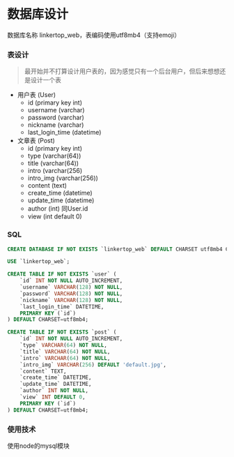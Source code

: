 # 数据库设计

数据库名称 linkertop_web，表编码使用utf8mb4（支持emoji）    

### 表设计

> 最开始并不打算设计用户表的，因为感觉只有一个后台用户，但后来想想还是设计一个表    

* 用户表 (User)     
	* id (primary key int)
	* username (varchar)
	* password (varchar)
	* nickname (varchar)
	* last_login_time (datetime)
* 文章表 (Post)
	* id (primary key int)
	* type (varchar(64))
	* title (varchar(64))
	* intro (varchar(256)
	* intro_img (varchar(256))
	* content (text)
	* create_time (datetime)
	* update_time (datetime)
	* author (int) 同User.id
	* view (int default 0)
	
### SQL
```sql
CREATE DATABASE IF NOT EXISTS `linkertop_web` DEFAULT CHARSET utf8mb4 COLLATE utf8mb4_unicode_ci;

USE `linkertop_web`;

CREATE TABLE IF NOT EXISTS `user` (
	`id` INT NOT NULL AUTO_INCREMENT,
	`username` VARCHAR(128) NOT NULL,
	`password` VARCHAR(128) NOT NULL,
	`nickname` VARCHAR(128) NOT NULL,
	`last_login_time` DATETIME,
	PRIMARY KEY (`id`)
) DEFAULT CHARSET=utf8mb4;

CREATE TABLE IF NOT EXISTS `post` (
	`id` INT NOT NULL AUTO_INCREMENT,
	`type` VARCHAR(64) NOT NULL,
	`title` VARCHAR(64) NOT NULL,
	`intro` VARCHAR(64) NOT NULL,
	`intro_img` VARCHAR(256) DEFAULT 'default.jpg',
	`content` TEXT,
	`create_time` DATETIME,
	`update_time` DATETIME,
	`author` INT NOT NULL,
	`view` INT DEFAULT 0,
	PRIMARY KEY (`id`)
) DEFAULT CHARSET=utf8mb4;
```
	
### 使用技术

使用node的mysql模块    

